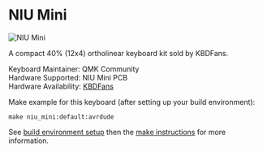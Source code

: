 NIU Mini
===

![NIU Mini](https://cdn.shopify.com/s/files/1/1473/3902/files/40__01.jpg)

A compact 40% (12x4) ortholinear keyboard kit sold by KBDFans.

Keyboard Maintainer: QMK Community  
Hardware Supported: NIU Mini PCB  
Hardware Availability: [KBDFans](https://kbdfans.myshopify.com/products/niu-mini-40-diy-kit)

Make example for this keyboard (after setting up your build environment):

    make niu_mini:default:avrdude

See [build environment setup](https://docs.qmk.fm/#/getting_started_build_tools) then the [make instructions](https://docs.qmk.fm/#/getting_started_make_guide) for more information.
